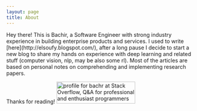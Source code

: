 ```yaml
---
layout: page
title: About
---
```


<p class="message">
  Hey there! This is Bachir, a Software Engineer with strong industry experience in building enterprise products and services. I used to write [here](http://elsoufy.blogspot.com/), after a long pause I decide to start a new blog to share my hands on experience with deep learning and related stuff (computer vision, nlp, may be also some rl). Most of the articles are based on personal notes on comprehending and implementing research papers.
</p>

Thanks for reading!
<a href="https://stackoverflow.com/users/1269281/bachr">
<img src="https://stackoverflow.com/users/flair/1269281.png" width="208" height="58" alt="profile for bachr at Stack Overflow, Q&amp;A for professional and enthusiast programmers" title="profile for bachr at Stack Overflow, Q&amp;A for professional and enthusiast programmers">
</a>

